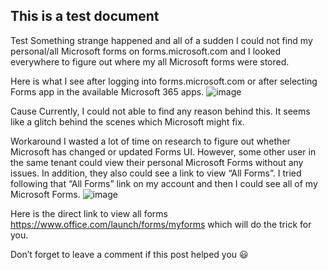## This is a test document
Test
Something strange happened and all of a sudden I could not find my personal/all Microsoft forms on forms.microsoft.com and I looked everywhere to figure out where my all Microsoft forms were stored.

Here is what I see after logging into forms.microsoft.com or after selecting Forms app in the available Microsoft 365 apps.
![image](https://user-images.githubusercontent.com/72841224/120577008-0507b980-c467-11eb-9262-f0bb22e583c0.png)

Cause
Currently, I could not able to find any reason behind this. It seems like a glitch behind the scenes which Microsoft might fix.

Workaround
I wasted a lot of time on research to figure out whether Microsoft has changed or updated Forms UI. However, some other user in the same tenant could view their personal Microsoft Forms without any issues. In addition, they also could see a link to view “All Forms”. I tried following that “All Forms” link on my account and then I could see all of my Microsoft Forms.
![image](https://user-images.githubusercontent.com/72841224/120577046-151f9900-c467-11eb-800c-b4c19d305eb2.png)

Here is the direct link to view all forms https://www.office.com/launch/forms/myforms which will do the trick for you.



Don’t forget to leave a comment if this post helped you 😃
